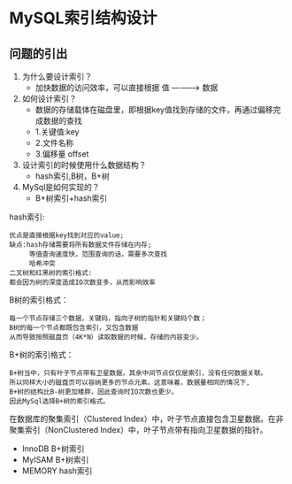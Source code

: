 # MySQL索引结构设计

## 问题的引出

1. 为什么要设计索引？   
    * 加快数据的访问效率，可以直接根据 值 ————> 数据
2. 如何设计索引？ 	
    * 数据的存储载体在磁盘里，即根据key值找到存储的文件，再通过偏移完成数据的查找
    - 1.关键值:key
    - 2.文件名称
    - 3.偏移量 offset
3. 设计索引的时候使用什么数据结构？ 
    * hash索引,B树，B+树
4. MySql是如何实现的？
    * B+树索引+hash索引

hash索引:
```
优点是直接根据key找到对应的value;
缺点:hash存储需要将所有数据文件存储在内存;
	 等值查询速度快，范围查询的话，需要多次查找
	 哈希冲突
二叉树和红黑树的索引格式:
都会因为树的深度造成IO次数变多，从而影响效率
```

B树的索引格式：
```
每一个节点存储三个数据，关键码，指向子树的指针和关键码个数；
B树的每一个节点都既包含索引，又包含数据
从而导致按照磁盘页（4K*N）读取数据的时候，存储的内容变少。
```

B+树的索引格式：
```
B+树当中，只有叶子节点带有卫星数据，其余中间节点仅仅是索引，没有任何数据关联。
所以同样大小的磁盘页可以容纳更多的节点元素。这意味着，数据量相同的情况下,
B+树的结构比B-树更加矮胖，因此查询时IO次数也更少。
因此MySql选择B+树的索引格式。
```


在数据库的聚集索引（Clustered Index）中，叶子节点直接包含卫星数据。在非聚集索引（NonClustered Index）中，叶子节点带有指向卫星数据的指针。

* InnoDB   B+树索引
* MyISAM   B+树索引
* MEMORY   hash索引
